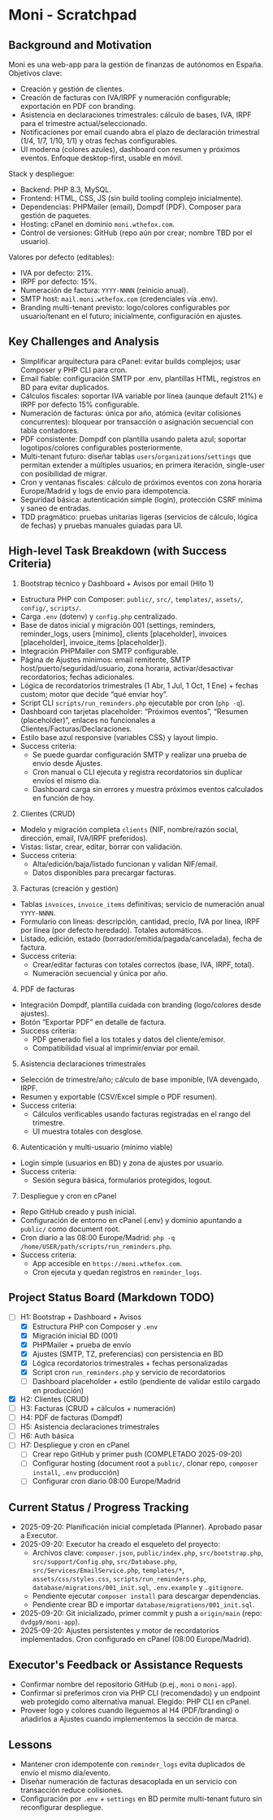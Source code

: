 # Moni - Scratchpad

## Background and Motivation
Moni es una web-app para la gestión de finanzas de autónomos en España. Objetivos clave:
- Creación y gestión de clientes.
- Creación de facturas con IVA/IRPF y numeración configurable; exportación en PDF con branding.
- Asistencia en declaraciones trimestrales: cálculo de bases, IVA, IRPF para el trimestre actual/seleccionado.
- Notificaciones por email cuando abra el plazo de declaración trimestral (1/4, 1/7, 1/10, 1/1) y otras fechas configurables.
- UI moderna (colores azules), dashboard con resumen y próximos eventos. Enfoque desktop-first, usable en móvil.

Stack y despliegue:
- Backend: PHP 8.3, MySQL.
- Frontend: HTML, CSS, JS (sin build tooling complejo inicialmente).
- Dependencias: PHPMailer (email), Dompdf (PDF). Composer para gestión de paquetes.
- Hosting: cPanel en dominio `moni.wthefox.com`.
- Control de versiones: GitHub (repo aún por crear; nombre TBD por el usuario).

Valores por defecto (editables):
- IVA por defecto: 21%.
- IRPF por defecto: 15%.
- Numeración de factura: `YYYY-NNNN` (reinicio anual). 
- SMTP host: `mail.moni.wthefox.com` (credenciales vía .env).
- Branding multi-tenant previsto: logo/colores configurables por usuario/tenant en el futuro; inicialmente, configuración en ajustes.

## Key Challenges and Analysis
- Simplificar arquitectura para cPanel: evitar builds complejos; usar Composer y PHP CLI para cron.
- Email fiable: configuración SMTP por .env, plantillas HTML, registros en BD para evitar duplicados.
- Cálculos fiscales: soportar IVA variable por línea (aunque default 21%) e IRPF por defecto 15% configurable.
- Numeración de facturas: única por año, atómica (evitar colisiones concurrentes): bloquear por transacción o asignación secuencial con tabla contadores.
- PDF consistente: Dompdf con plantilla usando paleta azul; soportar logotipos/colores configurables posteriormente.
- Multi-tenant futuro: diseñar tablas `users`/`organizations`/`settings` que permitan extender a múltiples usuarios; en primera iteración, single-user con posibilidad de migrar.
- Cron y ventanas fiscales: cálculo de próximos eventos con zona horaria Europe/Madrid y logs de envío para idempotencia.
- Seguridad básica: autenticación simple (login), protección CSRF mínima y saneo de entradas.
- TDD pragmático: pruebas unitarias ligeras (servicios de cálculo, lógica de fechas) y pruebas manuales guiadas para UI.

## High-level Task Breakdown (with Success Criteria)

1) Bootstrap técnico y Dashboard + Avisos por email (Hito 1)
- Estructura PHP con Composer: `public/`, `src/`, `templates/`, `assets/`, `config/`, `scripts/`.
- Carga `.env` (dotenv) y `config.php` centralizado.
- Base de datos inicial y migración 001 (settings, reminders, reminder_logs, users [mínimo], clients [placeholder], invoices [placeholder], invoice_items [placeholder]).
- Integración PHPMailer con SMTP configurable.
- Página de Ajustes mínimos: email remitente, SMTP host/puerto/seguridad/usuario, zona horaria, activar/desactivar recordatorios; fechas adicionales.
- Lógica de recordatorios trimestrales (1 Abr, 1 Jul, 1 Oct, 1 Ene) + fechas custom; motor que decide “qué enviar hoy”.
- Script CLI `scripts/run_reminders.php` ejecutable por cron (`php -q`).
- Dashboard con tarjetas placeholder: “Próximos eventos”, “Resumen (placeholder)”, enlaces no funcionales a Clientes/Facturas/Declaraciones.
- Estilo base azul responsive (variables CSS) y layout limpio.
- Success criteria:
  - Se puede guardar configuración SMTP y realizar una prueba de envío desde Ajustes.
  - Cron manual o CLI ejecuta y registra recordatorios sin duplicar envíos el mismo día.
  - Dashboard carga sin errores y muestra próximos eventos calculados en función de hoy.

2) Clientes (CRUD)
- Modelo y migración completa `clients` (NIF, nombre/razón social, dirección, email, IVA/IRPF preferidos).
- Vistas: listar, crear, editar, borrar con validación.
- Success criteria:
  - Alta/edición/baja/listado funcionan y validan NIF/email.
  - Datos disponibles para precargar facturas.

3) Facturas (creación y gestión)
- Tablas `invoices`, `invoice_items` definitivas; servicio de numeración anual `YYYY-NNNN`.
- Formulario con líneas: descripción, cantidad, precio, IVA por línea, IRPF por línea (por defecto heredado). Totales automáticos.
- Listado, edición, estado (borrador/emitida/pagada/cancelada), fecha de factura.
- Success criteria:
  - Crear/editar facturas con totales correctos (base, IVA, IRPF, total).
  - Numeración secuencial y única por año.

4) PDF de facturas
- Integración Dompdf, plantilla cuidada con branding (logo/colores desde ajustes).
- Botón “Exportar PDF” en detalle de factura.
- Success criteria:
  - PDF generado fiel a los totales y datos del cliente/emisor.
  - Compatibilidad visual al imprimir/enviar por email.

5) Asistencia declaraciones trimestrales
- Selección de trimestre/año; cálculo de base imponible, IVA devengado, IRPF.
- Resumen y exportable (CSV/Excel simple o PDF resumen).
- Success criteria:
  - Cálculos verificables usando facturas registradas en el rango del trimestre.
  - UI muestra totales con desglose.

6) Autenticación y multi-usuario (mínimo viable)
- Login simple (usuarios en BD) y zona de ajustes por usuario.
- Success criteria:
  - Sesión segura básica, formularios protegidos, logout.

7) Despliegue y cron en cPanel
- Repo GitHub creado y push inicial.
- Configuración de entorno en cPanel (.env) y dominio apuntando a `public/` como document root.
- Cron diario a las 08:00 Europe/Madrid: `php -q /home/USER/path/scripts/run_reminders.php`.
- Success criteria:
  - App accesible en `https://moni.wthefox.com`.
  - Cron ejecuta y quedan registros en `reminder_logs`.

## Project Status Board (Markdown TODO)
- [ ] H1: Bootstrap + Dashboard + Avisos
  - [x] Estructura PHP con Composer y `.env`
  - [x] Migración inicial BD (001)
  - [x] PHPMailer + prueba de envío
  - [x] Ajustes (SMTP, TZ, preferencias) con persistencia en BD
  - [x] Lógica recordatorios trimestrales + fechas personalizadas
  - [x] Script cron `run_reminders.php` y servicio de recordatorios
  - [ ] Dashboard placeholder + estilo (pendiente de validar estilo cargado en producción)
- [x] H2: Clientes (CRUD)
- [ ] H3: Facturas (CRUD + cálculos + numeración)
- [ ] H4: PDF de facturas (Dompdf)
- [ ] H5: Asistencia declaraciones trimestrales
- [ ] H6: Auth básica
- [ ] H7: Despliegue y cron en cPanel
  - [ ] Crear repo GitHub y primer push (COMPLETADO 2025-09-20)
  - [ ] Configurar hosting (document root a `public/`, clonar repo, `composer install`, `.env` producción)
  - [ ] Configurar cron diario 08:00 Europe/Madrid

## Current Status / Progress Tracking
- 2025-09-20: Planificación inicial completada (Planner). Aprobado pasar a Executor.
- 2025-09-20: Executor ha creado el esqueleto del proyecto:
  - Archivos clave: `composer.json`, `public/index.php`, `src/bootstrap.php`, `src/support/Config.php`, `src/Database.php`, `src/Services/EmailService.php`, `templates/*`, `assets/css/styles.css`, `scripts/run_reminders.php`, `database/migrations/001_init.sql`, `.env.example` y `.gitignore`.
  - Pendiente ejecutar `composer install` para descargar dependencias.
  - Pendiente crear BD e importar `database/migrations/001_init.sql`.
 - 2025-09-20: Git inicializado, primer commit y push a `origin/main` (repo: `dvdgp9/moni-app`).
- 2025-09-20: Ajustes persistentes y motor de recordatorios implementados. Cron configurado en cPanel (08:00 Europe/Madrid).

## Executor's Feedback or Assistance Requests
- Confirmar nombre del repositorio GitHub (p.ej., `moni` o `moni-app`).
- Confirmar si preferimos cron via PHP CLI (recomendado) y un endpoint web protegido como alternativa manual. Elegido: PHP CLI en cPanel.
- Proveer logo y colores cuando lleguemos al H4 (PDF/branding) o añadirlos a Ajustes cuando implementemos la sección de marca.

## Lessons
- Mantener cron idempotente con `reminder_logs` evita duplicados de envío el mismo día/evento.
- Diseñar numeración de facturas desacoplada en un servicio con transacción reduce colisiones.
- Configuración por `.env` + `settings` en BD permite multi-tenant futuro sin reconfigurar despliegue.
